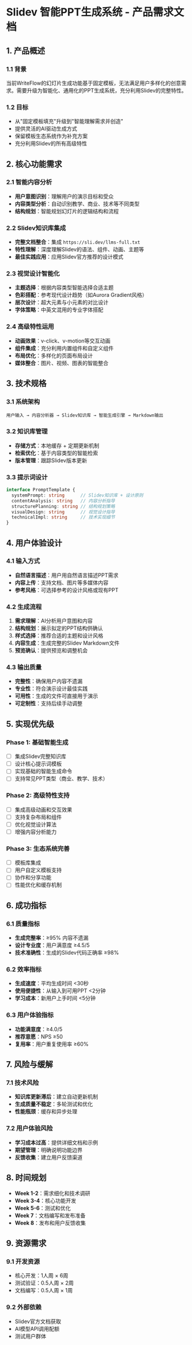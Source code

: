 # Slidev 智能PPT生成系统 - 产品需求文档

## 1. 产品概述

### 1.1 背景
当前WriteFlow的幻灯片生成功能基于固定模板，无法满足用户多样化的创意需求。需要升级为智能化、通用化的PPT生成系统，充分利用Slidev的完整特性。

### 1.2 目标
- 从"固定模板填充"升级到"智能理解需求并创造"
- 提供灵活的AI驱动生成方式
- 保留模板生态系统作为补充方案
- 充分利用Slidev的所有高级特性

## 2. 核心功能需求

### 2.1 智能内容分析
- **用户意图识别**：理解用户的演示目标和受众
- **内容类型分析**：自动识别教学、商业、技术等不同类型
- **结构规划**：智能规划幻灯片的逻辑结构和流程

### 2.2 Slidev知识库集成
- **完整文档整合**：集成 `https://sli.dev/llms-full.txt`
- **特性理解**：深度理解Slidev的语法、组件、动画、主题等
- **最佳实践应用**：应用Slidev官方推荐的设计模式

### 2.3 视觉设计智能化
- **主题选择**：根据内容类型智能选择合适主题
- **色彩搭配**：参考现代设计趋势（如Aurora Gradient风格）
- **层次设计**：超大元素与小元素的对比设计
- **字体策略**：中英文混用的专业字体搭配

### 2.4 高级特性运用
- **动画效果**：v-click、v-motion等交互动画
- **组件集成**：充分利用内置组件和自定义组件
- **布局优化**：多样化的页面布局设计
- **媒体整合**：图片、视频、图表的智能整合

## 3. 技术规格

### 3.1 系统架构
```
用户输入 → 内容分析器 → Slidev知识库 → 智能生成引擎 → Markdown输出
```

### 3.2 知识库管理
- **存储方式**：本地缓存 + 定期更新机制
- **检索优化**：基于内容类型的智能检索
- **版本管理**：跟踪Slidev版本更新

### 3.3 提示词设计
```typescript
interface PromptTemplate {
  systemPrompt: string      // Slidev知识库 + 设计原则
  contentAnalysis: string   // 内容分析指导
  structurePlanning: string // 结构规划策略
  visualDesign: string      // 视觉设计指导
  technicalImpl: string     // 技术实现细节
}
```

## 4. 用户体验设计

### 4.1 输入方式
- **自然语言描述**：用户用自然语言描述PPT需求
- **内容上传**：支持文档、图片等多媒体内容
- **参考风格**：可选择参考的设计风格或现有PPT

### 4.2 生成流程
1. **需求理解**：AI分析用户意图和内容
2. **结构规划**：展示拟定的PPT结构供确认
3. **样式选择**：推荐合适的主题和设计风格
4. **内容生成**：生成完整的Slidev Markdown文件
5. **预览确认**：提供预览和调整机会

### 4.3 输出质量
- **完整性**：确保用户内容不遗漏
- **专业性**：符合演示设计最佳实践
- **可用性**：生成的文件可直接用于演示
- **可定制性**：支持后续手动调整

## 5. 实现优先级

### Phase 1: 基础智能生成
- [ ] 集成Slidev完整知识库
- [ ] 设计核心提示词模板
- [ ] 实现基础的智能生成命令
- [ ] 支持常见PPT类型（商业、教学、技术）

### Phase 2: 高级特性支持
- [ ] 集成高级动画和交互效果
- [ ] 支持复杂布局和组件
- [ ] 优化视觉设计算法
- [ ] 增强内容分析能力

### Phase 3: 生态系统完善
- [ ] 模板库集成
- [ ] 用户自定义模板支持
- [ ] 协作和分享功能
- [ ] 性能优化和缓存机制

## 6. 成功指标

### 6.1 质量指标
- **生成完整率**：≥95% 内容不遗漏
- **设计专业度**：用户满意度 ≥4.5/5
- **技术准确性**：生成的Slidev代码正确率 ≥98%

### 6.2 效率指标
- **生成速度**：平均生成时间 <30秒
- **使用便捷性**：从输入到可用PPT <2分钟
- **学习成本**：新用户上手时间 <5分钟

### 6.3 用户体验指标
- **功能满意度**：≥4.0/5
- **推荐意愿**：NPS ≥50
- **复用率**：用户重复使用率 ≥60%

## 7. 风险与缓解

### 7.1 技术风险
- **知识库更新滞后**：建立自动更新机制
- **生成质量不稳定**：多轮测试和优化
- **性能瓶颈**：缓存和异步处理

### 7.2 用户体验风险
- **学习成本过高**：提供详细文档和示例
- **期望管理**：明确说明功能边界
- **反馈收集**：建立用户反馈渠道

## 8. 时间规划

- **Week 1-2**：需求细化和技术调研
- **Week 3-4**：核心功能开发
- **Week 5-6**：测试和优化
- **Week 7**：文档编写和发布准备
- **Week 8**：发布和用户反馈收集

## 9. 资源需求

### 9.1 开发资源
- 核心开发：1人周 × 6周
- 测试验证：0.5人周 × 2周
- 文档编写：0.5人周 × 1周

### 9.2 外部依赖
- Slidev官方文档获取
- AI模型API调用配额
- 测试用户群体